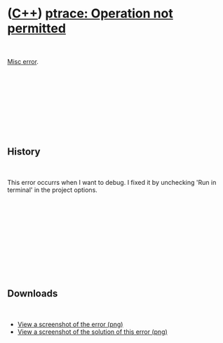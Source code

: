 



 

 

 

 

 

([C++](Cpp.htm)) [ptrace: Operation not permitted](CppMiscErrorPtraceOperationNotPermitted.htm)
===============================================================================================

 

[Misc error](CppMiscError.htm).

 

 

 

 

 

History
-------

 

This error occurrs when I want to debug. I fixed it by unchecking 'Run
in terminal' in the project options.

 

 

 

 

 

 

Downloads
---------

 

-   [View a screenshot of the
    error (png)](CppMiscPtraceOperationNotPermitted.png)
-   [View a screenshot of the solution of this
    error (png)](CppMiscErrorPtraceOperationNotPermittedSolution.png)

 

 

 

 

 





 



